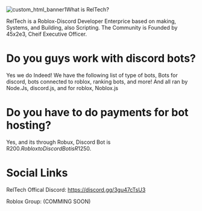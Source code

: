 <div class="w3-content">
 <img class="mySlides" src="https://cdn.discordapp.com/attachments/811628606728044594/811630964132413460/Portfolio.png" alt="custom_html_banner1" 
      
      
# What is RelTech?

  RelTech is a Roblox-Discord Developer Enterprice based on making, Systems, and Building, also Scripting.
The Community is Founded by 45x2e3, Cheif Executive Officer.

# Do you guys work with discord bots?

  Yes we do Indeed! We have the following list of type of bots, Bots for discord, bots connected to roblox,
ranking bots, and more! And all ran by Node.Js, discord.js, and for roblox, Noblox.js

# Do you have to do payments for bot hosting?

  Yes, and its through Robux, Discord Bot is R$200. Roblox to Discord Bot is R$1250.

# Social Links

RelTech Offical Discord: https://discord.gg/3gu47cTsU3

Roblox Group: (COMMING SOON)
